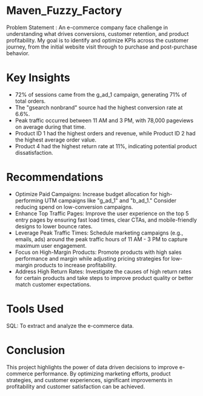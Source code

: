 # Maven_Fuzzy_Factory
Problem Statement : 
An  e-commerce company face challenge in understanding what drives conversions, customer retention, and product profitability. My goal is to identify and optimize KPIs across the customer journey, from the initial website visit through to purchase and post-purchase behavior.

# Key Insights
* 72% of sessions came from the g_ad_1 campaign, generating 71% of total orders.
* The "gsearch nonbrand" source had the highest conversion rate at 6.6%.
* Peak traffic occurred between 11 AM and 3 PM, with 78,000 pageviews on average during that time.
* Product ID 1 had the highest orders and revenue, while Product ID 2 had the highest average order value.
* Product 4 had the highest return rate at 11%, indicating potential product dissatisfaction.

# Recommendations
* Optimize Paid Campaigns: Increase budget allocation for high-performing UTM campaigns like "g_ad_1" and "b_ad_1." Consider reducing spend on low-conversion campaigns.
* Enhance Top Traffic Pages: Improve the user experience on the top 5 entry pages by ensuring fast load times, clear CTAs, and mobile-friendly designs to lower bounce rates.
* Leverage Peak Traffic Times: Schedule marketing campaigns (e.g., emails, ads) around the peak traffic hours of 11 AM - 3 PM to capture maximum user engagement.
* Focus on High-Margin Products: Promote products with high sales performance and margin while adjusting pricing strategies for low-margin products to increase profitability.
* Address High Return Rates: Investigate the causes of high return rates for certain products and take steps to improve product quality or better match customer expectations.

# Tools Used
SQL: To extract and analyze the e-commerce data.

# Conclusion
This project highlights the power of data driven decisions to improve e-commerce performance. By optimizing marketing efforts, product strategies, and customer experiences, significant improvements in profitability and customer satisfaction can be achieved.
